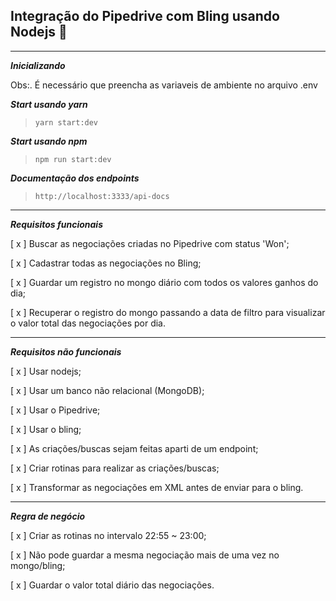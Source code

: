 ## Integração do Pipedrive com Bling usando Nodejs 🚀

---

**_Inicializando_**

Obs:. É necessário que preencha as variaveis de ambiente no arquivo .env

**_Start usando yarn_**

> `yarn start:dev`

**_Start usando npm_**

> `npm run start:dev`

**_Documentação dos endpoints_**

> `http://localhost:3333/api-docs`

---

**_Requisitos funcionais_**

[ x ] Buscar as negociações criadas no Pipedrive com status 'Won';

[ x ] Cadastrar todas as negociações no Bling;

[ x ] Guardar um registro no mongo diário com todos os valores ganhos do dia;

[ x ] Recuperar o registro do mongo passando a data de filtro para visualizar o valor total das negociações por dia.

---

**_Requisitos não funcionais_**

[ x ] Usar nodejs;

[ x ] Usar um banco não relacional (MongoDB);

[ x ] Usar o Pipedrive;

[ x ] Usar o bling;

[ x ] As criações/buscas sejam feitas aparti de um endpoint;

[ x ] Criar rotinas para realizar as criações/buscas;

[ x ] Transformar as negociações em XML antes de enviar para o bling.

---

**_Regra de negócio_**

[ x ] Criar as rotinas no intervalo 22:55 ~ 23:00;

[ x ] Não pode guardar a mesma negociação mais de uma vez no mongo/bling;

[ x ] Guardar o valor total diário das negociações.
